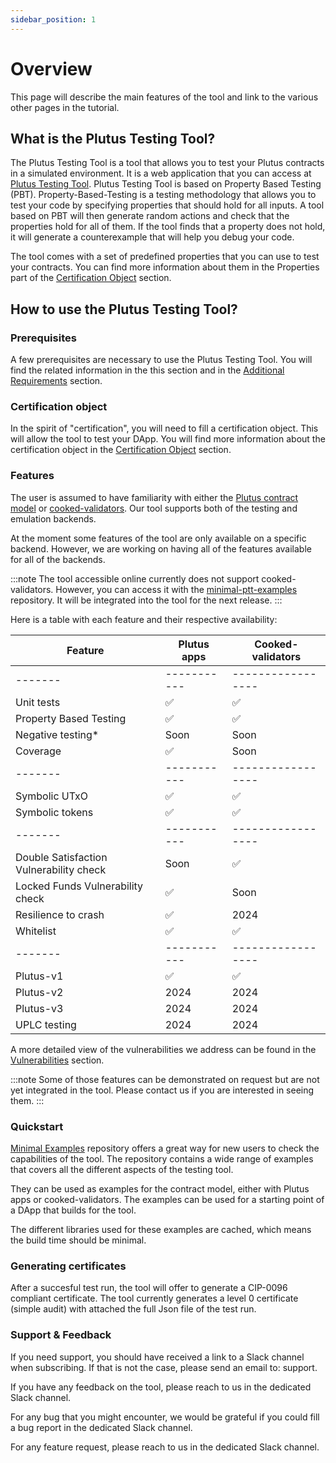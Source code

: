 ```yaml
---
sidebar_position: 1
---
```


# Overview

This page will describe the main features of the tool and link to the various other pages in the tutorial.

## What is the Plutus Testing Tool?

The Plutus Testing Tool is a tool that allows you to test your Plutus contracts in a simulated environment. It is a web application that you can access at [Plutus Testing Tool](https://dapps-certification-web.scdev.aws.iohkdev.io/).
Plutus Testing Tool is based on Property Based Testing (PBT). Property-Based-Testing is a testing methodology that allows you to test your code by specifying properties that should hold for all inputs. A tool based on PBT will then generate random actions and check that the properties hold for all of them. If the tool finds that a property does not hold, it will generate a counterexample that will help you debug your code.

The tool comes with a set of predefined properties that you can use to test your contracts. You can find more information about them in the Properties part of the [Certification Object](/docs/backend/certification-object.md) section.

## How to use the Plutus Testing Tool?

### Prerequisites

A few prerequisites are necessary to use the Plutus Testing Tool. You will find the related information in the this section and in the [Additional Requirements](/docs/backend/additional-requirements.md) section.

### Certification object

In the spirit of "certification", you will need to fill a certification object. This will allow the tool to test your DApp. You will find more information about the certification object in the [Certification Object](/docs/backend/certification-object.md) section.

### Features

The user is assumed to have familiarity with either the [Plutus contract model](https://plutus-apps.readthedocs.io/en/latest/plutus/tutorials/contract-models.html) or [cooked-validators](https://github.com/tweag/cooked-validators). Our tool supports both of the testing and emulation backends.

At the moment some features of the tool are only available on a specific backend. However, we are working on having all of the features available for all of the backends. 

:::note
The tool accessible online currently does not support cooked-validators. However, you can access it with the [minimal-ptt-examples](https://github.com/Ali-Hill/minimal-ptt-examples/) repository. It will be integrated into the tool for the next release.
:::

Here is a table with each feature and their respective availability:

| Feature | Plutus apps | Cooked-validators |
| ------- | ----------- | ----------------- |
| ------- | ----------- | ----------------- |
| Unit tests | ✅ | ✅ |
| Property Based Testing | ✅ | ✅ |
| Negative testing* | Soon | Soon |
| Coverage | ✅ | Soon |
| ------- | ----------- | ----------------- |
| Symbolic UTxO | ✅ | ✅ |
| Symbolic tokens | ✅ | ✅ |
| ------- | ----------- | ----------------- |
| Double Satisfaction Vulnerability check | Soon | ✅ |
| Locked Funds Vulnerability check | ✅ | Soon |
| Resilience to crash | ✅ | 2024 |
| Whitelist | ✅ | ✅ |
| ------- | ----------- | ----------------- |
| Plutus-v1 | ✅ | ✅ |
| Plutus-v2 | 2024 | 2024 |
| Plutus-v3 | 2024 | 2024 |
| UPLC testing | 2024 | 2024 |

A more detailed view of the vulnerabilities we address can be found in the [Vulnerabilities](/docs/backend/list-vulnerabilities.md) section.

:::note
Some of those features can be demonstrated on request but are not yet integrated in the tool. Please contact us if you are interested in seeing them.
:::

### Quickstart

[Minimal Examples](/docs/backend/minimal-examples.md) repository offers a great way for new users to check the capabilities of the tool. The repository contains a wide range of examples that covers all the different aspects of the testing tool.

They can be used as examples for the contract model, either with Plutus apps or cooked-validators. The examples can be used for a starting point of a DApp that builds for the tool.

The different libraries used for these examples are cached, which means the build time should be minimal.

### Generating certificates

After a succesful test run, the tool will offer to generate a CIP-0096 compliant certificate. The tool currently generates a level 0 certificate (simple audit) with attached the full Json file of the test run. 
### Support & Feedback

If you need support, you should have received a link to a Slack channel when subscribing. If that is not the case, please send an email to: support.

If you have any feedback on the tool, please reach to us in the dedicated Slack channel.

For any bug that you might encounter, we would be grateful if you could fill a bug report in the dedicated Slack channel.

For any feature request, please reach to us in the dedicated Slack channel.
